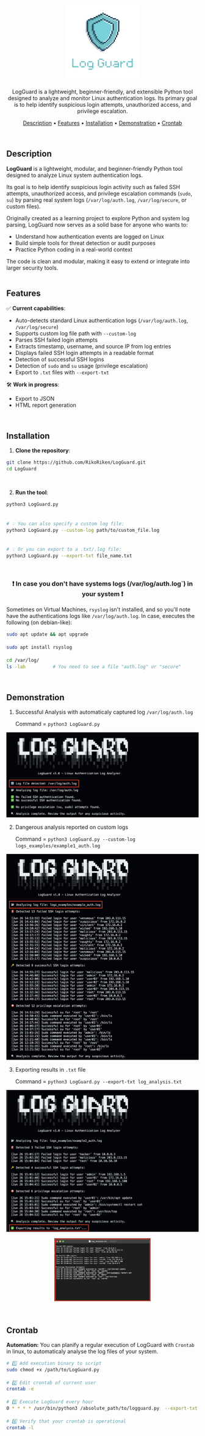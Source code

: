 <h1 align="center">
    <img src="./assets/README_img/LogGuard-logo.png">
</h1>

<p align="center">
LogGuard is a lightweight, beginner-friendly, and extensible Python tool designed to analyze and monitor Linux authentication logs.  
Its primary goal is to help identify suspicious login attempts, unauthorized access, and privilege escalation.
</p>

<p align="center">
  <a href="#description">Description</a> •
  <a href="#features">Features</a> •
  <a href="#installation">Installation</a> •
  <a href="#demonstration">Demonstration</a> •
  <a href="#crontab">Crontab</a>
</p>

<br>

## Description

**LogGuard** is a lightweight, modular, and beginner-friendly Python tool designed to analyze Linux system authentication logs.

Its goal is to help identify suspicious login activity such as failed SSH attempts, unauthorized access, and privilege escalation commands (`sudo`, `su`) by parsing real system logs (`/var/log/auth.log`, `/var/log/secure`, or custom files).

Originally created as a learning project to explore Python and system log parsing, LogGuard now serves as a solid base for anyone who wants to:
- Understand how authentication events are logged on Linux
- Build simple tools for threat detection or audit purposes
- Practice Python coding in a real-world context

The code is clean and modular, making it easy to extend or integrate into larger security tools.
<br>
<br>

## Features

✅ **Current capabilities**:
- Auto-detects standard Linux authentication logs (`/var/log/auth.log`, `/var/log/secure`)
- Supports custom log file path with `--custom-log`
- Parses SSH failed login attempts
- Extracts timestamp, username, and source IP from log entries
- Displays failed SSH login attempts in a readable format
- Detection of successful SSH logins
- Detection of `sudo` and `su` usage (privilege escalation)
- Export to `.txt` files with `--export-txt`

🛠️ **Work in progress**:
- Export to JSON
- HTML report generation
<br>

## Installation

1. **Clone the repository**:

```bash
git clone https://github.com/RikoRiken/LogGuard.git
cd LogGuard
```
<br>

2. **Run the tool**:
```bash
python3 LogGuard.py


# 💡 You can also specify a custom log file:
python3 LogGuard.py --custom-log path/to/custom_file.log


# 💡 Or you can export to a .txt/.log file:
python3 LogGuard.py --export-txt file_name.txt
```
<br>

<h3 align="center"> ❗️ In case you don't have systems logs (/var/log/auth.log`) in your system ❗️</h3>

Sometimes on Virtual Machines, `rsyslog` isn't installed, and so you'll note have the authentications logs like `/var/log/auth.log`. In case, executes the following (on debian-like):
```bash
sudo apt update && apt upgrade 

sudo apt install rsyslog

cd /var/log/ 
ls -lah          # You need to see a file "auth.log" or "secure"
```

<br>

## Demonstration

1. Successful Analysis with automaticaly captured log `/var/log/auth.log`

   Command = `python3 LogGuard.py`
<img src="./assets/README_img/successful_automated_analysis.png">

<br>

2. Dangerous analysis reported on custom logs

    Command = `python3 LogGuard.py --custom-log logs_examples/example1_auth.log`
<img src="./assets/README_img/Dangerous_custom-file_analysis.png">

<br>

3. Exporting results in `.txt` file

    Command = `python3 LogGuard.py --export-txt log_analysis.txt`
<img src="./assets/README_img/Dangerous_analysis_txt-export.png">
<p align="center">
<img src="./assets/README_img/exported_results-txt.png" width="50%" >
</p>

<br>

## Crontab

**Automation:** You can planify a regular execution of LogGuard with `Crontab` in linux, to automaticaly analyse the log files of your system.

```bash 
# 1️⃣ Add execution binary to script
sudo chmod +x /path/to/LogGuard.py

# 2️⃣ Edit crontab of current user 
crontab -e

# 3️⃣ Execute LogGuard every hour 
0 * * * * /usr/bin/python3 /absolute_path/to/logguard.py  --export-txt /path/to/logguard_report.txt   # (0 * * * * means: every minute 0 of each hours)

# 4️⃣ Verify that your crontab is operational
crontab -l

```
